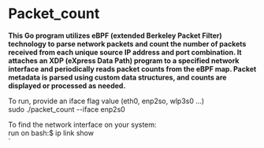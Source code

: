 # Packet_count

**This Go program utilizes eBPF (extended Berkeley Packet Filter) technology to parse network packets and count the number of packets received from each unique source IP address and port combination. It attaches an XDP (eXpress Data Path) program to a specified network interface and periodically reads packet counts from the eBPF map. Packet metadata is parsed using custom data structures, and counts are displayed or processed as needed.**

To run, provide an iface flag value (eth0, enp2so, wlp3s0 ...)  
sudo ./packet_count --iface enp2s0  

To find the network interface on your system:  
run on bash:$ ip link show  
`